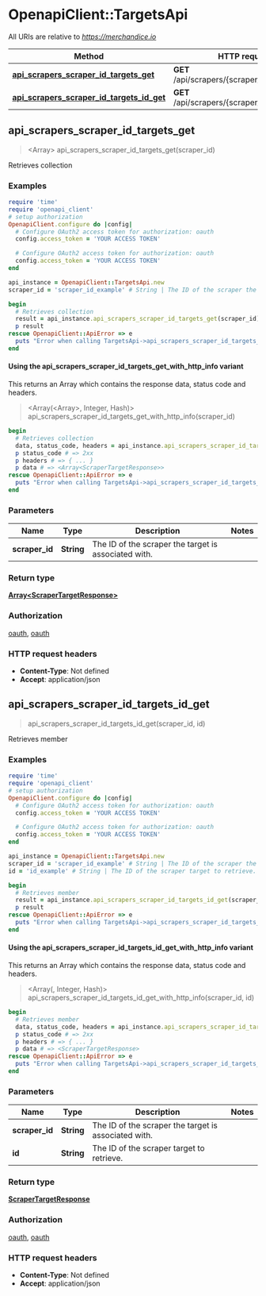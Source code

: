 # OpenapiClient::TargetsApi

All URIs are relative to *https://merchandice.io*

| Method | HTTP request | Description |
| ------ | ------------ | ----------- |
| [**api_scrapers_scraper_id_targets_get**](TargetsApi.md#api_scrapers_scraper_id_targets_get) | **GET** /api/scrapers/{scraper_id}/targets | Retrieves collection |
| [**api_scrapers_scraper_id_targets_id_get**](TargetsApi.md#api_scrapers_scraper_id_targets_id_get) | **GET** /api/scrapers/{scraper_id}/targets/{id} | Retrieves member |


## api_scrapers_scraper_id_targets_get

> <Array<ScraperTargetResponse>> api_scrapers_scraper_id_targets_get(scraper_id)

Retrieves collection

### Examples

```ruby
require 'time'
require 'openapi_client'
# setup authorization
OpenapiClient.configure do |config|
  # Configure OAuth2 access token for authorization: oauth
  config.access_token = 'YOUR ACCESS TOKEN'

  # Configure OAuth2 access token for authorization: oauth
  config.access_token = 'YOUR ACCESS TOKEN'
end

api_instance = OpenapiClient::TargetsApi.new
scraper_id = 'scraper_id_example' # String | The ID of the scraper the target is associated with.

begin
  # Retrieves collection
  result = api_instance.api_scrapers_scraper_id_targets_get(scraper_id)
  p result
rescue OpenapiClient::ApiError => e
  puts "Error when calling TargetsApi->api_scrapers_scraper_id_targets_get: #{e}"
end
```

#### Using the api_scrapers_scraper_id_targets_get_with_http_info variant

This returns an Array which contains the response data, status code and headers.

> <Array(<Array<ScraperTargetResponse>>, Integer, Hash)> api_scrapers_scraper_id_targets_get_with_http_info(scraper_id)

```ruby
begin
  # Retrieves collection
  data, status_code, headers = api_instance.api_scrapers_scraper_id_targets_get_with_http_info(scraper_id)
  p status_code # => 2xx
  p headers # => { ... }
  p data # => <Array<ScraperTargetResponse>>
rescue OpenapiClient::ApiError => e
  puts "Error when calling TargetsApi->api_scrapers_scraper_id_targets_get_with_http_info: #{e}"
end
```

### Parameters

| Name | Type | Description | Notes |
| ---- | ---- | ----------- | ----- |
| **scraper_id** | **String** | The ID of the scraper the target is associated with. |  |

### Return type

[**Array&lt;ScraperTargetResponse&gt;**](ScraperTargetResponse.md)

### Authorization

[oauth](../README.md#oauth), [oauth](../README.md#oauth)

### HTTP request headers

- **Content-Type**: Not defined
- **Accept**: application/json


## api_scrapers_scraper_id_targets_id_get

> <ScraperTargetResponse> api_scrapers_scraper_id_targets_id_get(scraper_id, id)

Retrieves member

### Examples

```ruby
require 'time'
require 'openapi_client'
# setup authorization
OpenapiClient.configure do |config|
  # Configure OAuth2 access token for authorization: oauth
  config.access_token = 'YOUR ACCESS TOKEN'

  # Configure OAuth2 access token for authorization: oauth
  config.access_token = 'YOUR ACCESS TOKEN'
end

api_instance = OpenapiClient::TargetsApi.new
scraper_id = 'scraper_id_example' # String | The ID of the scraper the target is associated with.
id = 'id_example' # String | The ID of the scraper target to retrieve.

begin
  # Retrieves member
  result = api_instance.api_scrapers_scraper_id_targets_id_get(scraper_id, id)
  p result
rescue OpenapiClient::ApiError => e
  puts "Error when calling TargetsApi->api_scrapers_scraper_id_targets_id_get: #{e}"
end
```

#### Using the api_scrapers_scraper_id_targets_id_get_with_http_info variant

This returns an Array which contains the response data, status code and headers.

> <Array(<ScraperTargetResponse>, Integer, Hash)> api_scrapers_scraper_id_targets_id_get_with_http_info(scraper_id, id)

```ruby
begin
  # Retrieves member
  data, status_code, headers = api_instance.api_scrapers_scraper_id_targets_id_get_with_http_info(scraper_id, id)
  p status_code # => 2xx
  p headers # => { ... }
  p data # => <ScraperTargetResponse>
rescue OpenapiClient::ApiError => e
  puts "Error when calling TargetsApi->api_scrapers_scraper_id_targets_id_get_with_http_info: #{e}"
end
```

### Parameters

| Name | Type | Description | Notes |
| ---- | ---- | ----------- | ----- |
| **scraper_id** | **String** | The ID of the scraper the target is associated with. |  |
| **id** | **String** | The ID of the scraper target to retrieve. |  |

### Return type

[**ScraperTargetResponse**](ScraperTargetResponse.md)

### Authorization

[oauth](../README.md#oauth), [oauth](../README.md#oauth)

### HTTP request headers

- **Content-Type**: Not defined
- **Accept**: application/json

